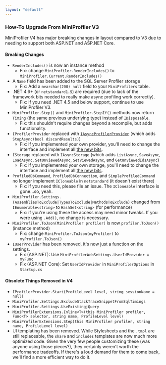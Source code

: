 ```yaml
---
layout: "default"
---
```

### How-To Upgrade From MiniProfiler V3

MiniProfiler V4 has major breaking changes in layout compared to V3 due to needing to support both ASP.NET and ASP.NET Core.

#### Breaking Changes
* `RenderIncludes()` is now an instance method
  * Fix: change `MiniProfiler.RenderIncludes()` to `MiniProfiler.Current.RenderIncludes()`
* A `Name` field has been added to the SQL Server Profiler storage
  * Fix: Add a `nvarchar(200) null` field to your `MiniProfilers` table.
* .NET 4.6+ (or `netstandard1.5`) are required (due to lack of the framework bits needed to really make async profiling work correctly).
  * Fix: If you need .NET 4.5 and below support, continue to use MiniProfiler V3.
* `MiniProfiler.Step()` and `MiniProfiler.StepIf()` methods now return `Timing` (the same previous underlying type) instead of `IDisposable`.
  * Fix: this shouldn't require changes beyond a recompile, but adds functionality.
* `IProfilerProvider` replaced with [`IAsyncProfilerProvider`](https://github.com/MiniProfiler/dotnet/blob/master/src/MiniProfiler.Shared/ProfileProviders/IAsyncProfilerProvider.cs) (which adds `StopAsync(bool discardResults)`)
  * Fix: if you implemented your own provider, you'll need to change the interface and implement all [the new bits](https://github.com/MiniProfiler/dotnet/blob/master/src/MiniProfiler.Shared/ProfileProviders/IAsyncProfilerProvider.cs).
* `IStorage` replaced with `IAsyncStorage` (which adds `ListAsync`, `SaveAsync`, `LoadAsync`, `SetUnviewedAsync`, `SetViewedAsync`, and `GetUnviewedIdsAsync`)
  * Fix: if you implemented your own storage, you'll need to change the interface and implement all [the new bits](https://github.com/MiniProfiler/dotnet/blob/master/src/MiniProfiler.Shared/Storage/IAsyncStorage.cs).
* `ProfiledDbCommand`, `ProfiledDbConnection`, and `SimpleProfiledCommand` no longer implement `ICloneable` in `netstandard` (it doesn't exist there)
  * Fix: if you need this, please file an issue. The `ICloneable` interface is gone...so, yeah.
* `MiniProfiler.Settings.(AssembliesToExclude|TypesToExclude|MethodsToExclude)` changed from `IEnumerable<string>` to `HashSet<string>` (for performance)
  * Fix: if you're using these the access may need minor tweaks. If you were using `.Add()`, no change is necessary.
* `MiniProfiler.ToJson(MiniProfiler profiler)` is now `profiler.ToJson()` (instance method)
  * Fix: change `MiniProfiler.ToJson(myProfiler)` to `myProfiler.ToJson()`
* `IUserProvider` has been removed, it's now just a function on the settings.
  * Fix (ASP.NET): Use `MiniProfilerWebSettings.UserIdProvider = myFunc`
  * Fix (ASP.NET Core): Set `UserIdProvider` in `MiniProfilerOptions` in `Startup.cs`

#### Obsolete Things Removed in V4
* `IProfilerProvider.Start(ProfileLevel level, string sessionName = null)`
* `MiniProfiler.Settings.ExcludeStackTraceSnippetFromSqlTimings`
* `MiniProfiler.Settings.UseExistingjQuery`
* `MiniProfilerExtensions.Inline<T>(this MiniProfiler profiler, Func<T> selector, string name, ProfileLevel level)`
* `MiniProfilerExtensions.Step(this MiniProfiler profiler, string name, ProfileLevel level)`
* UI templating has been removed. While Stylesheets and the `.tmpl` are still replaceable, the `share` and `includes` templates are now much more optimized code. Given the very few people customizing these (was anyone using those pieces?), they certainly weren't worth the performance tradeoffs. If there's a loud demand for them to come back, we'll find a more efficient way to do it.